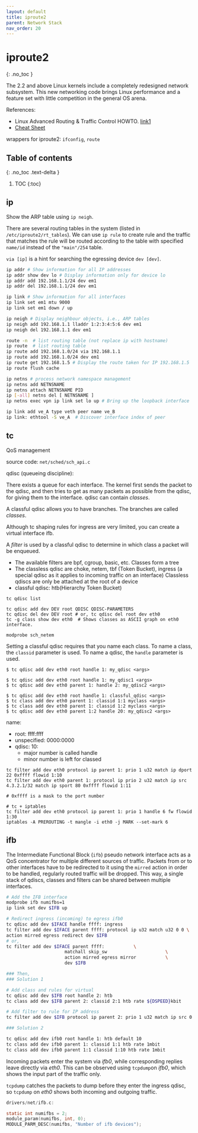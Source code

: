 ```yaml
---
layout: default
title: iproute2
parent: Network Stack
nav_order: 20
---
```


# iproute2
{: .no_toc }

The 2.2 and above Linux kernels include a completely redesigned network subsystem. This new networking code brings Linux performance and a feature set with little competition in the general OS arena.

References:

- Linux Advanced Routing & Traffic Control HOWTO. [link1](https://www.net.t-labs.tu-berlin.de/teaching/ss08/RL_labcourse/docs/08-lartc.pdf)
- [Cheat Sheet](https://baturin.org/docs/iproute2/)

wrappers for iproute2: `ifconfig`, `route`

## Table of contents
{: .no_toc .text-delta }

1. TOC
{:toc}


## ip

Show the ARP table using `ip neigh`.

There are several routing tables in the system (listed in `/etc/iproute2/rt_tables`). We can use `ip rule` to create rule and the traffic that matches the rule will be routed according to the table with specified `name/id` instead of the `"main"/254` table.

`via [ip]` is a hint for searching the egressing device `dev [dev]`.


```bash
ip addr # Show information for all IP addresses
ip addr show dev lo # Display information only for device lo
ip addr add 192.168.1.1/24 dev em1
ip addr del 192.168.1.1/24 dev em1

ip link # Show information for all interfaces
ip link set em1 mtu 9000
ip link set em1 down / up

ip neigh # Display neighbour objects, i.e., ARP tables
ip neigh add 192.168.1.1 lladdr 1:2:3:4:5:6 dev em1
ip neigh del 192.168.1.1 dev em1

route -n  # list routing table (not replace ip with hostname)
ip route  # list routing table
ip route add 192.168.1.0/24 via 192.168.1.1
ip route add 192.168.1.0/24 dev em1
ip route get 192.168.1.5 # Display the route taken for IP 192.168.1.5
ip route flush cache

ip netns # process network namespace management
ip netns add NETNSNAME
ip netns attach NETNSNAME PID
ip [-all] netns del [ NETNSNAME ]
ip netns exec vpn ip link set lo up # Bring up the loopback interface

ip link add ve_A type veth peer name ve_B
ip link: ethtool -S ve_A  # Discover interface index of peer
```

## tc

QoS management

source code: `net/sched/sch_api.c`

qdisc (queueing discipline):

There exists a queue for each interface. The kernel first sends the packet to the qdisc, and then tries to get as many packets as possible from the qdisc, for giving them to the interface. qdisc can contain *classes*. 

A classful qdisc allows you to have branches. The branches are called *classes*. 

Although tc shaping rules for ingress are very limited, you can create a virtual interface ifb.

A *filter* is used by a classful qdisc to determine in which class a packet will be enqueued. 

- The available filters are bpf, cgroup, basic, etc. 
  Classes form a tree
- The classless qdisc are choke, netem, tbf (Token Bucket), ingress (a special qdisc as it applies to incoming traffic on an interface) 
  Classless qdiscs are only be attached at the root of a device
- classful qdisc: htb(Hierarchy Token Bucket)

```
tc qdisc list

tc qdisc add dev DEV root QDISC QDISC-PARAMETERS
tc qdisc del dev DEV root # or, tc qdisc del root dev eth0
tc -g class show dev eth0  # Shows classes as ASCII graph on eth0 interface.

modprobe sch_netem
```

Setting a classful qdisc requires that you name each class. To name a class, the `classid` parameter is used. To name a qdisc, the `handle` parameter is used.

```
$ tc qdisc add dev eth0 root handle 1: my_qdisc <args>

$ tc qdisc add dev eth0 root handle 1: my_qdisc1 <args>
$ tc qdisc add dev eth0 parent 1: handle 2: my_qdisc2 <args>

$ tc qdisc add dev eth0 root handle 1: classful_qdisc <args>
$ tc class add dev eth0 parent 1: classid 1:1 myclass <args>
$ tc class add dev eth0 parent 1: classid 1:2 myclass <args>
$ tc qdisc add dev eth0 parent 1:2 handle 20: my_qdisc2 <args>
```

name:

- root: ffff:ffff
- unspecified: 0000:0000
- qdisc: 10:
  - major number is called handle
  - minor number is left for classed

```
tc filter add dev eth0 protocol ip parent 1: prio 1 u32 match ip dport 22 0xffff flowid 1:10
tc filter add dev eth0 parent 1: protocol ip prio 2 u32 match ip src 4.3.2.1/32 match ip sport 80 0xffff flowid 1:11

# 0xffff is a mask to the port number

# tc + iptables
tc filter add dev eth0 protocol ip parent 1: prio 1 handle 6 fw flowid 1:30
iptables -A PREROUTING -t mangle -i eth0 -j MARK --set-mark 6
```

## ifb

The Intermediate Functional Block (`ifb`) pseudo network interface acts as a QoS concentrator for multiple different sources of traffic. Packets from or to other interfaces have to be redirected to it using the `mirred` action in order to be handled, regularly routed traffic will be dropped. This way, a single stack of qdiscs, classes and filters can be shared between multiple interfaces.

```bash
# Add the IFB interface
modprobe ifb numifbs=1
ip link set dev $IFB up

# Redirect ingress (incoming) to egress ifb0
tc qdisc add dev $IFACE handle ffff: ingress
tc filter add dev $IFACE parent ffff: protocol ip u32 match u32 0 0 \
action mirred egress redirect dev $IFB
# or,
tc filter add dev $IFACE parent ffff:           \
                      matchall skip_sw                      \
                      action mirred egress mirror           \
                      dev $IFB

### Then, 
### Solution 1

# Add class and rules for virtual
tc qdisc add dev $IFB root handle 2: htb
tc class add dev $IFB parent 2: classid 2:1 htb rate ${DSPEED}kbit

# Add filter to rule for IP address
tc filter add dev $IFB protocol ip parent 2: prio 1 u32 match ip src 0.0.0.0/0 flowid 2:1

### Solution 2

tc qdisc add dev ifb0 root handle 1: htb default 10
tc class add dev ifb0 parent 1: classid 1:1 htb rate 1mbit
tc class add dev ifb0 parent 1:1 classid 1:10 htb rate 1mbit
```

Incoming packets enter the system via *ifb0*, while corresponding replies leave directly via *eth0*. This can be observed using `tcpdump`on *ifb0*, which shows the input part of the traffic only.

`tcpdump` catches the packets to dump before they enter the ingress qdisc, so `tcpdump` on *eth0* shows both incoming and outgoing traffic.

```c
drivers/net/ifb.c:

static int numifbs = 2;
module_param(numifbs, int, 0);
MODULE_PARM_DESC(numifbs, "Number of ifb devices");
```


